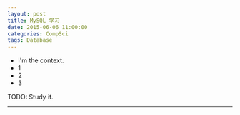 ```yaml
---
layout: post
title: MySQL 学习
date: 2015-06-06 11:00:00
categories: CompSci
tags: Database
---
```


- I'm the context.
- 1
- 2
- 3

TODO: Study it.

---

